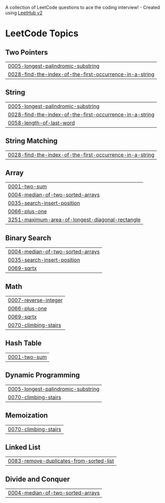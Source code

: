 A collection of LeetCode questions to ace the coding interview! - Created using [LeetHub v2](https://github.com/arunbhardwaj/LeetHub-2.0)
<!---LeetCode Topics Start-->
# LeetCode Topics
## Two Pointers
|  |
| ------- |
| [0005-longest-palindromic-substring](https://github.com/gl00mt1t4n/leetcode-solutions/tree/master/0005-longest-palindromic-substring) |
| [0028-find-the-index-of-the-first-occurrence-in-a-string](https://github.com/gl00mt1t4n/leetcode-solutions/tree/master/0028-find-the-index-of-the-first-occurrence-in-a-string) |
## String
|  |
| ------- |
| [0005-longest-palindromic-substring](https://github.com/gl00mt1t4n/leetcode-solutions/tree/master/0005-longest-palindromic-substring) |
| [0028-find-the-index-of-the-first-occurrence-in-a-string](https://github.com/gl00mt1t4n/leetcode-solutions/tree/master/0028-find-the-index-of-the-first-occurrence-in-a-string) |
| [0058-length-of-last-word](https://github.com/gl00mt1t4n/leetcode-solutions/tree/master/0058-length-of-last-word) |
## String Matching
|  |
| ------- |
| [0028-find-the-index-of-the-first-occurrence-in-a-string](https://github.com/gl00mt1t4n/leetcode-solutions/tree/master/0028-find-the-index-of-the-first-occurrence-in-a-string) |
## Array
|  |
| ------- |
| [0001-two-sum](https://github.com/gl00mt1t4n/leetcode-solutions/tree/master/0001-two-sum) |
| [0004-median-of-two-sorted-arrays](https://github.com/gl00mt1t4n/leetcode-solutions/tree/master/0004-median-of-two-sorted-arrays) |
| [0035-search-insert-position](https://github.com/gl00mt1t4n/leetcode-solutions/tree/master/0035-search-insert-position) |
| [0066-plus-one](https://github.com/gl00mt1t4n/leetcode-solutions/tree/master/0066-plus-one) |
| [3251-maximum-area-of-longest-diagonal-rectangle](https://github.com/gl00mt1t4n/leetcode-solutions/tree/master/3251-maximum-area-of-longest-diagonal-rectangle) |
## Binary Search
|  |
| ------- |
| [0004-median-of-two-sorted-arrays](https://github.com/gl00mt1t4n/leetcode-solutions/tree/master/0004-median-of-two-sorted-arrays) |
| [0035-search-insert-position](https://github.com/gl00mt1t4n/leetcode-solutions/tree/master/0035-search-insert-position) |
| [0069-sqrtx](https://github.com/gl00mt1t4n/leetcode-solutions/tree/master/0069-sqrtx) |
## Math
|  |
| ------- |
| [0007-reverse-integer](https://github.com/gl00mt1t4n/leetcode-solutions/tree/master/0007-reverse-integer) |
| [0066-plus-one](https://github.com/gl00mt1t4n/leetcode-solutions/tree/master/0066-plus-one) |
| [0069-sqrtx](https://github.com/gl00mt1t4n/leetcode-solutions/tree/master/0069-sqrtx) |
| [0070-climbing-stairs](https://github.com/gl00mt1t4n/leetcode-solutions/tree/master/0070-climbing-stairs) |
## Hash Table
|  |
| ------- |
| [0001-two-sum](https://github.com/gl00mt1t4n/leetcode-solutions/tree/master/0001-two-sum) |
## Dynamic Programming
|  |
| ------- |
| [0005-longest-palindromic-substring](https://github.com/gl00mt1t4n/leetcode-solutions/tree/master/0005-longest-palindromic-substring) |
| [0070-climbing-stairs](https://github.com/gl00mt1t4n/leetcode-solutions/tree/master/0070-climbing-stairs) |
## Memoization
|  |
| ------- |
| [0070-climbing-stairs](https://github.com/gl00mt1t4n/leetcode-solutions/tree/master/0070-climbing-stairs) |
## Linked List
|  |
| ------- |
| [0083-remove-duplicates-from-sorted-list](https://github.com/gl00mt1t4n/leetcode-solutions/tree/master/0083-remove-duplicates-from-sorted-list) |
## Divide and Conquer
|  |
| ------- |
| [0004-median-of-two-sorted-arrays](https://github.com/gl00mt1t4n/leetcode-solutions/tree/master/0004-median-of-two-sorted-arrays) |
<!---LeetCode Topics End-->